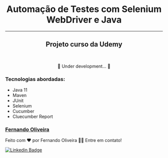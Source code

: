 # <center> Automação de Testes com Selenium WebDriver e Java <center>
___
<h2 align="center"> Projeto curso da Udemy</h2> <br>

<p align="center"> 🚧  Under development...  🚧</p> 

### Tecnologias abordadas:
* Java 11
* Maven 
* JUnit
* Selenium
* Cucumber
* Cluecumber Report


<h3> <a href="https://www.linkedin.com/in/lfpo2005/" title="lfcode"> Fernando Oliveira </a></h3>

Feito com ❤️ por Fernando Oliveira 👋🏽 Entre em contato!

[![Linkedin Badge](https://img.shields.io/badge/-Fernando-blue?style=flat-square&logo=Linkedin&logoColor=white&link=https://www.linkedin.com/in/lfpo2005/)](https://www.linkedin.com/in/fernando-oliveira-074298113/) 


